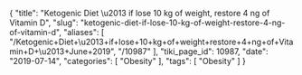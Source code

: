 {
    "title": "Ketogenic Diet \u2013 if lose 10 kg of weight, restore 4 ng of Vitamin D",
    "slug": "ketogenic-diet-if-lose-10-kg-of-weight-restore-4-ng-of-vitamin-d",
    "aliases": [
        "/Ketogenic+Diet+\u2013+if+lose+10+kg+of+weight+restore+4+ng+of+Vitamin+D+\u2013+June+2019",
        "/10987"
    ],
    "tiki_page_id": 10987,
    "date": "2019-07-14",
    "categories": [
        "Obesity"
    ],
    "tags": [
        "Obesity"
    ]
}